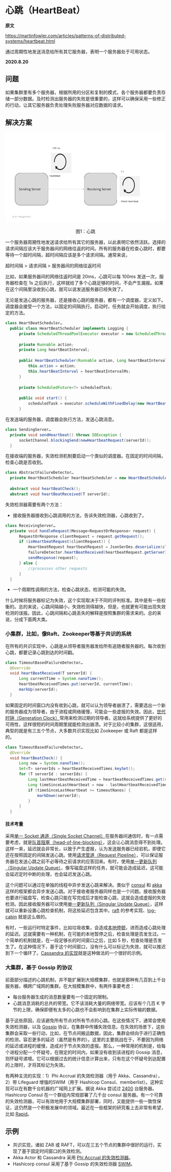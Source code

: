 # 心跳（HeartBeat）

**原文**

https://martinfowler.com/articles/patterns-of-distributed-systems/heartbeat.html

通过周期性地发送消息给所有其它服务器，表明一个服务器处于可用状态。

**2020.8.20**

## 问题

如果集群里有多个服务器，根据所用的分区和复制的模式，各个服务器都要负责存储一部分数据。及时检测出服务器的失败是很重要的，这样可以确保采用一些修正的行动，让其它服务器负责处理失败服务器对应数据的请求。

## 解决方案

![心跳](../image/Heartbeat.png)
<center>图1：心跳</center>

一个服务器周期性地发送请求给所有其它的服务器，以此表明它依然活跃。选择的请求间隔应该大于服务器间的网络往返的时间。所有的服务器在检查心跳时，都要等待一个超时间隔，超时间隔应该是多个请求间隔。通常来说，

超时间隔 > 请求间隔 > 服务器间的网络往返时间

比如，如果服务器间的网络往返时间是 20ms，心跳可以每 100ms 发送一次，服务器检查在 1s 之后执行，这样就给了多个心跳足够的时间，不会产生漏报。如果在这个间隔里没收到心跳，就可以说发送服务器已经失效了。

无论是发送心跳的服务器，还是接收心跳的服务器，都有一个调度器，定义如下。调度器会接受一个方法，以固定的间隔执行。启动时，任务就会开始调度，执行给定的方法。

```java
class HeartBeatScheduler…
  public class HeartBeatScheduler implements Logging {
      private ScheduledThreadPoolExecutor executor = new ScheduledThreadPoolExecutor(1);
  
      private Runnable action;
      private Long heartBeatInterval;

      public HeartBeatScheduler(Runnable action, Long heartBeatIntervalMs) {
          this.action = action;
          this.heartBeatInterval = heartBeatIntervalMs;
      }
  
      private ScheduledFuture<?> scheduledTask;

      public void start() {
          scheduledTask = executor.scheduleWithFixedDelay(new HeartBeatTask(action), heartBeatInterval, heartBeatInterval, TimeUnit.MILLISECONDS);
      }
```

在发送端的服务器，调度器会执行方法，发送心跳消息。

```java
class SendingServer…
  private void sendHeartbeat() throws IOException {
      socketChannel.blockingSend(newHeartbeatRequest(serverId));
  }
```

在接收端的服务器，失效检测机制要启动一个类似的调度器。在固定的时间间隔，检查心跳是否收到。

```java
class AbstractFailureDetector…
  private HeartBeatScheduler heartbeatScheduler = new HeartBeatScheduler(this::heartBeatCheck, 100l);

  abstract void heartBeatCheck();
  abstract void heartBeatReceived(T serverId);
```

失效检测器需要有两个方法：

* 接收服务器接收到心跳调用的方法，告诉失效检测器，心跳收到了。

```java
class ReceivingServer…
  private void handleRequest(Message<RequestOrResponse> request) {
      RequestOrResponse clientRequest = request.getRequest();
      if (isHeartbeatRequest(clientRequest)) {
          HeartbeatRequest heartbeatRequest = JsonSerDes.deserialize(clientRequest.getMessageBodyJson(), HeartbeatRequest.class);
          failureDetector.heartBeatReceived(heartbeatRequest.getServerId());
          sendResponse(request);
      } else {
          //processes other requests
      }
  }
```

* 一个周期性调用的方法，检查心跳状态，检测可能的失效。

什么时候将服务器标记为失效，这个实现取决于不同的评判标准。其中是有一些权衡的。总的来说，心跳间隔越小，失效检测得越快，但是，也就更有可能出现失效检测的误报。因此，心跳间隔和心跳丢失的解释是按照集群的需求来的。总的来说，分成下面两大类。

### 小集群，比如，像Raft、Zookeeper等基于共识的系统

在所有的共识实现中，心跳是从领导者服务器发给所有追随者服务器的。每次收到心跳，都要记录心跳到达的时间戳。

```java
class TimeoutBasedFailureDetector…
  @Override
  void heartBeatReceived(T serverId) {
      Long currentTime = System.nanoTime();
      heartbeatReceivedTimes.put(serverId, currentTime);
      markUp(serverId);
  }
```

如果固定的时间窗口内没有收到心跳，就可以认为领导者崩溃了，需要选出一个新的服务器成为领导者。由于进程或网络缓慢，可能会一些虚报的失效。因此，[世代时钟（Generation Clock）](generation-clock.md)常用来检测过期的领导者。这就给系统提供了更好的可用性，这样很短的时间周期里就能检测出崩溃。对于比较小的集群，这很适用，典型的就是有三五个节点，大多数共识实现比如 Zookeeper 或 Raft 都是这样的。

```java
class TimeoutBasedFailureDetector…
  @Override
  void heartBeatCheck() {
      Long now = System.nanoTime();
      Set<T> serverIds = heartbeatReceivedTimes.keySet();
      for (T serverId : serverIds) {
          Long lastHeartbeatReceivedTime = heartbeatReceivedTimes.get(serverId);
          Long timeSinceLastHeartbeat = now - lastHeartbeatReceivedTime;
          if (timeSinceLastHeartbeat >= timeoutNanos) {
              markDown(serverId);
          }
      }
  }
```

#### 技术考量

采用[单一 Socket 通道（Single Socket Channel）](single-socket-channel.md)在服务器间通信时，有一点需要考虑，就是[队首阻塞（head-of-line-blocking）](https://en.wikipedia.org/wiki/Head-of-line_blocking)，这会让心跳消息得不到处理。这样一来，延迟就会非常长，以致于产生虚报，认为发送服务器已经宕机，即便它还在按照固定的间隔发送心跳。使用[请求管道（Request Pipeline）](request-pipeline.md)，可以保证服务器在发送心跳之前不必等待之前请求的应答回来。有时，使用[单一更新队列（Singular Update Queue）](https://martinfowler.com/articles/patterns-of-distributed-systems/singular-update-queue.html)，像写磁盘这样的任务，就可能会造成延迟，这可能会延迟定时中断的处理，也会延迟发送心跳。

这个问题可以通过在单独的线程中异步发送心跳来解决。类似于 [consul](https://www.consul.io/) 和 [akka](https://akka.io/) 这样的框架都会异步发送心跳。对于接收者服务器同样也是一个问题。接收服务器也要进行磁盘写，检查心跳只能在写完成后才能检查心跳，这就会造成虚报的失效检测。因此接收服务器可以使用[单一更新队列（Singular Update Queue）](https://martinfowler.com/articles/patterns-of-distributed-systems/singular-update-queue.html)，这样就可以重新设置心跳检查机制，将这些延迟包含其中。[raft](https://raft.github.io/) 的参考实现、[log-cabin](https://github.com/logcabin/logcabin) 就是这么做的。

有时，一些运行时特定事件，比如垃圾收集，会造成[本地停顿](https://issues.apache.org/jira/browse/CASSANDRA-9183)，进而造成心跳处理的延迟。这就需要有一种机制，在可能的本地暂停之后，检查处理是否发生过。一个简单的机制就是，在一段足够长的时间窗口之后，比如 5 秒，检查处理是否发生了。在这种情况下，基于这个时间窗口，没有什么可以标记为失效，就可以推迟到下一个循环了。[Cassandra 的实现](https://issues.apache.org/jira/browse/CASSANDRA-9183)就是这种做法的一个很好的示例。

### 大集群，基于 Gossip 的协议

前面部分描述的心跳机制，并不能扩展到大规模集群，也就是那种有几百到上千台服务器，横跨广域网的集群。在大规模集群中，有两件事要考虑：

* 每台服务器生成的消息数量要有一个固定的限制。
* 心跳消息消耗的总共的带宽。它不该消耗大量的网络带宽。应该有个几百 K 字节的上限，确保即便有太多的心跳也不会影响到在集群上实际传输的数据。

基于这些原因，应该避免所有节点对所有节点的心跳。在这些情况下，通常会使用失效检测器，以及 [Gossip](https://en.wikipedia.org/wiki/Gossip_protocol) 协议，在集群中传播失效信息。在失效的场景下，这些集群会采取一些行动，比如，在节点间搬运数据，因此，集群会倾向于进行正确性的检测，容忍更多的延迟（虽然是有界的）。这里的主要挑战在于，不要因为网络的延迟或进程的缓慢，造成对于节点失效的虚报。那么，一种常用的机制是，给每个进程分配一个怀疑号，在限定的时间内，如果没有收到该进程的 Gossip 消息，则怀疑号递增。它可以根据过去的统计信息计算出来，只有在这个怀疑号到达配置的上限时，才将其标记为失效。

有两种主流的实现：1）Phi Accrual 的失效检测器（用于 Akka、Cassandra），2）带 Lifeguard 增强的SWIM（用于 Hashicop Consul、memberlist）。这种实现可以在有数千台机器的广域网上扩展。据说 Akka 尝试过 [2400](https://www.lightbend.com/blog/running-a-2400-akka-nodes-cluster-on-google-compute-engine) 台服务器。Hashicorp Consul 在一个群组内常规部署了几千台 consul 服务器。有一个可靠的失效检测器，可以有效地用于大规模集群部署，同时，又能提供一些一致性保证，这仍然是一个积极发展中的领域。最近在一些框架的研究看上去非常有希望，比如 [Rapid](https://www.usenix.org/conference/atc18/presentation/suresh)。

## 示例

* 共识实现，诸如 ZAB 或 RAFT，可以在三五个节点的集群中很好的运行，实现了基于固定时间窗口的失效检测。
* Akka Actor 和 Cassandra 采用 [Phi Accrual 的失效检测器](http://citeseerx.ist.psu.edu/viewdoc/download?doi=10.1.1.80.7427&rep=rep1&type=pdf)。
* Hashicorp consul 采用了基于 Gossip 的失效检测器 [SWIM](https://www.cs.cornell.edu/projects/Quicksilver/public_pdfs/SWIM.pdf)。
